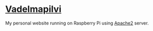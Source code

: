 # [Vadelmapilvi](https://vadelmapilvi.com)

My personal website running on Raspberry Pi using [Apache2](https://httpd.apache.org/) server.

